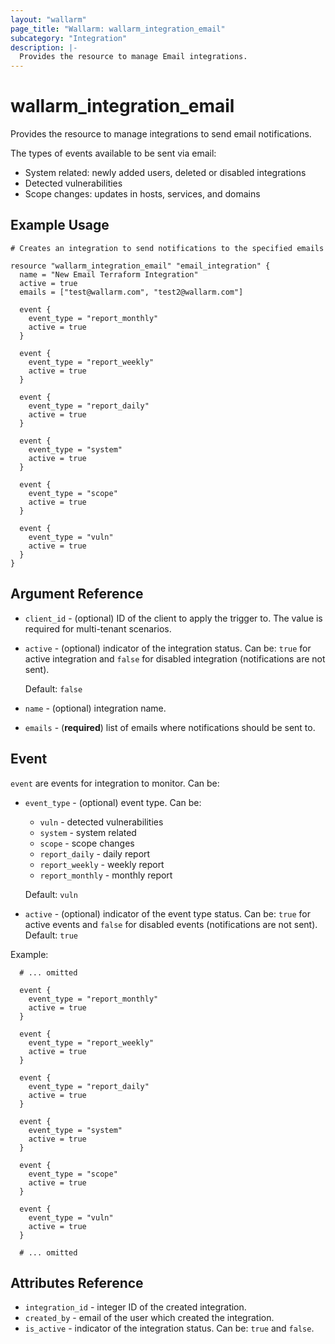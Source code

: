 ```yaml
---
layout: "wallarm"
page_title: "Wallarm: wallarm_integration_email"
subcategory: "Integration"
description: |-
  Provides the resource to manage Email integrations.
---
```


# wallarm_integration_email

Provides the resource to manage integrations to send email notifications.

The types of events available to be sent via email:
- System related: newly added users, deleted or disabled integrations
- Detected vulnerabilities
- Scope changes: updates in hosts, services, and domains

## Example Usage

```hcl
# Creates an integration to send notifications to the specified emails

resource "wallarm_integration_email" "email_integration" {
  name = "New Email Terraform Integration"
  active = true
  emails = ["test@wallarm.com", "test2@wallarm.com"]
  
  event {
    event_type = "report_monthly"
    active = true
  }
  
  event {
    event_type = "report_weekly"
    active = true
  }

  event {
    event_type = "report_daily"
    active = true
  }

  event {
    event_type = "system"
    active = true
  }

  event {
    event_type = "scope"
    active = true
  }
  
  event {
    event_type = "vuln"
    active = true
  }
}
```


## Argument Reference

* `client_id` - (optional) ID of the client to apply the trigger to. The value is required for multi-tenant scenarios.
* `active` - (optional) indicator of the integration status. Can be: `true` for active integration and `false` for disabled integration (notifications are not sent).

  Default: `false`
* `name` - (optional) integration name.
* `emails` - (**required**) list of emails where notifications should be sent to.

## Event

`event` are events for integration to monitor. Can be:

* `event_type` - (optional) event type. Can be:
  - `vuln` - detected vulnerabilities
  - `system` - system related
  - `scope` - scope changes
  - `report_daily` - daily report
  - `report_weekly` - weekly report
  - `report_monthly` - monthly report

  Default: `vuln`
* `active` - (optional) indicator of the event type status. Can be: `true` for active events and `false` for disabled events (notifications are not sent). 
Default: `true`


Example:

```hcl
  # ... omitted

  event {
    event_type = "report_monthly"
    active = true
  }
  
  event {
    event_type = "report_weekly"
    active = true
  }

  event {
    event_type = "report_daily"
    active = true
  }

  event {
    event_type = "system"
    active = true
  }

  event {
    event_type = "scope"
    active = true
  }
  
  event {
    event_type = "vuln"
    active = true
  }

  # ... omitted
```

## Attributes Reference

* `integration_id` - integer ID of the created integration.
* `created_by` - email of the user which created the integration.
* `is_active` - indicator of the integration status. Can be: `true` and `false`.

